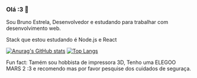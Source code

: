 ### Olá :3 👋

Sou Bruno Estrela, Desenvolvedor e estudando para trabalhar com desenvolvimento web.

Stack que estou estudando é Node.js e React

[![Anurag's GitHub stats](https://github-readme-stats.vercel.app/api?username=BrunoSiqueiraEstrela&theme=dark&show_icons=true)](https://github.com/anuraghazra/github-readme-stats) [![Top Langs](https://github-readme-stats.vercel.app/api/top-langs/?username=BrunoSiqueiraEstrela)](https://github.com/anuraghazra/github-readme-stats)


Fun fact: 
  Tamém sou hobbista de impressora 3D, Tenho uma ELEGOO MARS 2 :3 e recomendo mas por favor pesquise dos cuidados de seguraça. 
<!--
**BrunoSiqueiraEstrela/BrunoSiqueiraEstrela** is a ✨ _special_ ✨ repository because its `README.md` (this file) appears on your GitHub profile.

Here are some ideas to get you started:

- 🔭 I’m currently working on ...
- 🌱 I’m currently learning ...
- 👯 I’m looking to collaborate on ...
- 🤔 I’m looking for help with ...
- 💬 Ask me about ...
- 📫 How to reach me: ...
- 😄 Pronouns: ...
- ⚡ Fun fact: ...
-->
